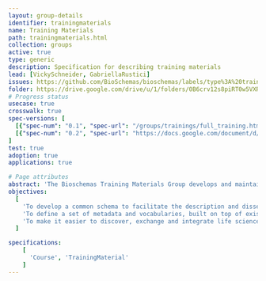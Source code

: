 ```yaml
---
layout: group-details
identifier: trainingmaterials
name: Training Materials
path: trainingmaterials.html
collection: groups
active: true
type: generic
description: Specification for describing training materials
lead: [VickySchneider, GabriellaRustici]
issues: https://github.com/BioSchemas/bioschemas/labels/type%3A%20training%20material
folder: https://drive.google.com/drive/u/1/folders/0B6crv12s8piRT0w5VXRUc09VTFU
# Progress status
usecase: true
crosswalk: true
spec-versions: [
  [{"spec-num": "0.1", "spec-url": "/groups/trainings/full_training.html"}],
  [{"spec-num": "0.2", "spec-url": "https://docs.google.com/document/d/1HG2fEjCoDUE4tn1XZ_ZIeWLEFXnI3YtS_FRIIFIbv-s"}]
]
test: true
adoption: true
applications: true

# Page attributes
abstract: 'The Bioschemas Training Materials Group develops and maintains a community specification for describing training materials in biosciences available on the internet.'
objectives:
  [
    'To develop a common schema to facilitate the description and dissemination of life science training material, using <a href="http://schema.org/">schema.org</a>.',
    'To define a set of metadata and vocabularies, built on top of existing technologies and standards, that can be used to represent training materials in web pages and applications.',
    'To make it easier to discover, exchange and integrate life science training material information across the internet.'
  ]

specifications:
    [
      'Course', 'TrainingMaterial'
    ]
---
```

